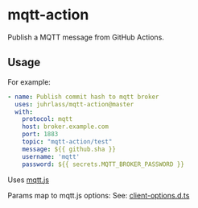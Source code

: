 # mqtt-action
Publish a MQTT message from GitHub Actions.

## Usage

For example:

```yaml
- name: Publish commit hash to mqtt broker
  uses: juhrlass/mqtt-action@master
  with:
    protocol: mqtt
    host: broker.example.com
    port: 1883
    topic: "mqtt-action/test"
    message: ${{ github.sha }}
    username: 'mqtt'
    password: ${{ secrets.MQTT_BROKER_PASSWORD }}
```

Uses [mqtt.js](https://github.com/mqttjs/MQTT.js)

Params map to mqtt.js options:
See: [client-options.d.ts](https://github.com/mqttjs/MQTT.js/blob/master/types/lib/client-options.d.ts)

